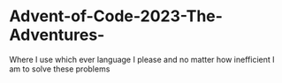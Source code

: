 # Advent-of-Code-2023-The-Adventures-
Where I use which ever language I please and no matter how inefficient I am to solve these problems
